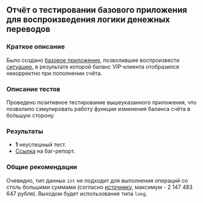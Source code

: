 ## Отчёт о тестировании базового приложения для воспроизведения логики денежных переводов

### Краткое описание

Было создано [базовое приложение](https://github.com/ValeriaBorisova/Introduction-to-Java/blob/master/src/Main.java), позволившее воспроизвести [ситуацию](https://github.com/netology-code/javaqa-homeworks/tree/master/programming#%D0%B7%D0%B0%D0%B4%D0%B0%D1%87%D0%B0-1---money-transfer), в результате которой баланс VIP-клиента отобразился некорректно при пополнении счёта.

### Описание тестов

Проведено позитивное тестирование вышеуказанного приложения, что позволило сэмулировать работу функции изменения баланса счёта в бо́льшую сторону.

### Результаты

- **1** неуспешный тест.
- [Ссылка](https://github.com/ValeriaBorisova/Introduction-to-Java/issues/1) на баг-репорт.

### Общие рекомендации

Очевидно, тип данных `int` не подходит для выполнения операций со столь большими суммами (согласно [источнику](https://foxford.ru/wiki/informatika/peremennye-v-java), максимум - 2 147 483 647 рубля). Выходом будет использование типа `long`.
